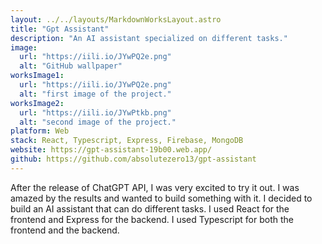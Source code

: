 ```yaml
---
layout: ../../layouts/MarkdownWorksLayout.astro
title: "Gpt Assistant"
description: "An AI assistant specialized on different tasks."
image:
  url: "https://iili.io/JYwPQ2e.png"
  alt: "GitHub wallpaper"
worksImage1:
  url: "https://iili.io/JYwPQ2e.png"
  alt: "first image of the project."
worksImage2:
  url: "https://iili.io/JYwPtkb.png"
  alt: "second image of the project."
platform: Web
stack: React, Typescript, Express, Firebase, MongoDB
website: https://gpt-assistant-19b00.web.app/
github: https://github.com/absolutezero13/gpt-assistant
---
```


After the release of ChatGPT API, I was very excited to try it out. I was amazed by the results and wanted to build something with it. I decided to build an AI assistant that can do different tasks. I used React for the frontend and Express for the backend. I used Typescript for both the frontend and the backend.
